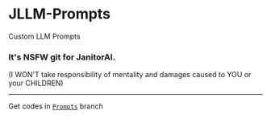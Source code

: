 # JLLM-Prompts
Custom LLM Prompts

### It's NSFW git for JanitorAI.
(I WON'T take responsibility of mentality and damages caused to YOU or your CHILDREN)

---

Get codes in [`Prompts`](https://github.com/TMXRblx/JLLM-Prompts/tree/Prompts) branch
